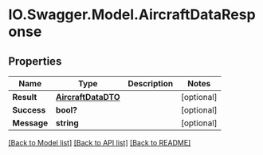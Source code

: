 # IO.Swagger.Model.AircraftDataResponse
## Properties

Name | Type | Description | Notes
------------ | ------------- | ------------- | -------------
**Result** | [**AircraftDataDTO**](AircraftDataDTO.md) |  | [optional] 
**Success** | **bool?** |  | [optional] 
**Message** | **string** |  | [optional] 

[[Back to Model list]](../README.md#documentation-for-models) [[Back to API list]](../README.md#documentation-for-api-endpoints) [[Back to README]](../README.md)

